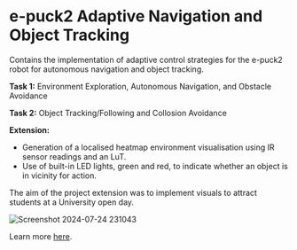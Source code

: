 # e-puck2 Adaptive Navigation and Object Tracking
Contains the implementation of adaptive control strategies for the e-puck2 robot for autonomous navigation and object tracking.

**Task 1:** Environment Exploration, Autonomous Navigation, and Obstacle Avoidance

**Task 2:** Object Tracking/Following and Collosion Avoidance

**Extension:**
- Generation of a localised heatmap environment visualisation using IR sensor readings and an LuT.
- Use of built-in LED lights, green and red, to indicate whether an object is in vicinity for action.

The aim of the project extension was to implement visuals to attract students at a University open day.

![Screenshot 2024-07-24 231043](https://github.com/user-attachments/assets/5473ec2d-2c71-4545-8b6a-07bb4195c646)


Learn more [here](https://mafazsyed.com/adaptive-control-strategies-for-e-puck2-robot-obstacle-avoidance-and-tracking/).
